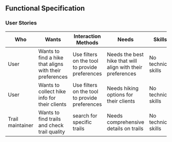 ## Functional Specification

### User Stories

| Who | Wants | Interaction Methods | Needs | Skills |
|-|-|-|-|-|
| User | Wants to find a hike that aligns with their preferences | Use filters on the tool to provide preferences | Needs the best hike that will align with their preferences | No technical skills |  
| User | Wants to collect hike info for their clients | Use filters on the tool to provide preferences | Needs hiking options for their clients | No technical skills |
| Trail maintainer | Wants to find trails and check trail quality | search for specific trails | Needs comprehensive details on trails | No technical skills | 
